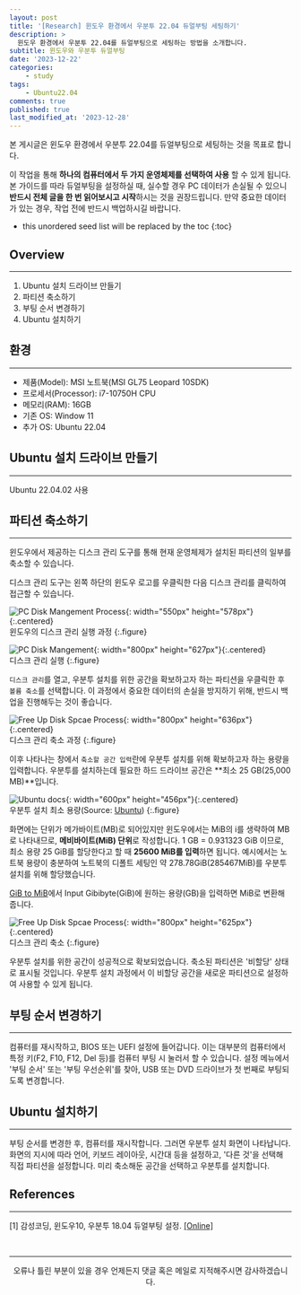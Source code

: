 ```yaml
---
layout: post
title: '[Research] 윈도우 환경에서 우분투 22.04 듀얼부팅 세팅하기'
description: >
  윈도우 환경에서 우분투 22.04를 듀얼부팅으로 세팅하는 방법을 소개합니다.
subtitle: 윈도우와 우분투 듀얼부팅
date: '2023-12-22'
categories:
    - study
tags:
    - Ubuntu22.04
comments: true
published: true
last_modified_at: '2023-12-28'
---
```


본 게시글은 윈도우 환경에서 우분투 22.04를 듀얼부팅으로 세팅하는 것을 목표로 합니다. 
   
이 작업을 통해 **하나의 컴퓨터에서 두 가지 운영체제를 선택하여 사용** 할 수 있게 됩니다. 본 가이드를 따라 듀얼부팅을 설정하실 때, 실수할 경우 PC 데이터가 손실될 수 있으니 **반드시 전체 글을 한 번 읽어보시고 시작**하시는 것을 권장드립니다. 만약 중요한 데이터가 있는 경우, 작업 전에 반드시 백업하시길 바랍니다.

* this unordered seed list will be replaced by the toc
{:toc}

## Overview

***

1. Ubuntu 설치 드라이브 만들기
2. 파티션 축소하기
3. 부팅 순서 변경하기
4. Ubuntu 설치하기
   
## 환경

***

* 제품(Model): MSI 노트북(MSI GL75 Leopard 10SDK)
* 프로세서(Processor): i7-10750H CPU
* 메모리(RAM): 16GB
* 기존 OS: Window 11
* 추가 OS: Ubuntu 22.04
   
## Ubuntu 설치 드라이브 만들기

***

Ubuntu 22.04.02 사용
   
## 파티션 축소하기

***

윈도우에서 제공하는 디스크 관리 도구를 통해 현재 운영체제가 설치된 파티션의 일부를 축소할 수 있습니다.
   
디스크 관리 도구는 왼쪽 하단의 윈도우 로고를 우클릭한 다음 디스크 관리를 클릭하여 접근할 수 있습니다.
   
![PC Disk Mangement Process](https://cdn.jsdelivr.net/gh/HayoonSong/Images-for-Github-Pages/study/research/2023-12-22-ubuntu_dual_booting/2_partition_hard_disk/1-1_disk_management.png?raw=true){: width="550px" height="578px"}{:.centered}   
윈도우의 디스크 관리 실행 과정
{:.figure}

![PC Disk Mangement](https://cdn.jsdelivr.net/gh/HayoonSong/Images-for-Github-Pages/study/research/2023-12-22-ubuntu_dual_booting/2_partition_hard_disk/1-2_disk_management.JPG?raw=true){: width="800px" height="627px"}{:.centered}   
디스크 관리 실행
{:.figure}

`디스크 관리`를 열고, 우분투 설치를 위한 공간을 확보하고자 하는 파티션을 우클릭한 후 `볼륨 축소`를 선택합니다. 이 과정에서 중요한 데이터의 손실을 방지하기 위해, 반드시 백업을 진행해두는 것이 좋습니다.

![Free Up Disk Spcae Process](https://cdn.jsdelivr.net/gh/HayoonSong/Images-for-Github-Pages/study/research/2023-12-22-ubuntu_dual_booting/2_partition_hard_disk/1-3_disk_management.JPG?raw=true){: width="800px" height="636px"}{:.centered}   
디스크 관리 축소 과정
{:.figure}

이후 나타나는 창에서 `축소할 공간 입력`란에 우분투 설치를 위해 확보하고자 하는 용량을 입력합니다. 우분투를 설치하는데 필요한 하드 드라이브 공간은 **최소 25 GB(25,000 MB)**입니다. 

![Ubuntu docs](https://cdn.jsdelivr.net/gh/HayoonSong/Images-for-Github-Pages/study/research/2023-12-22-ubuntu_dual_booting/2_partition_hard_disk/1-4_ubuntu_doc.png?raw=true){: width="600px" height="456px"}{:.centered}  
우분투 설치 최소 용량(Source: [Ubuntu](https://ubuntu.com/tutorials/install-ubuntu-desktop#1-overview))
{:.figure}


화면에는 단위가 메가바이트(MB)로 되어있지만 윈도우에서는 MiB의 i를 생략하여 MB로 나타내므로, **메비바이트(MiB) 단위**로 작성합니다. 1 GB = 0.931323 GiB 이므로, 최소 용량 25 GiB를 할당한다고 할 때 **25600 MiB를 입력**하면 됩니다. 예시에서는 노트북 용량이 충분하여 노트북의 디폴트 세팅인 약 278.78GiB(285467MiB)를 우분투 설치를 위해 할당했습니다. 

[GiB to MiB](https://www.dataunitconverter.com/gibibyte-to-mebibyte)에서 Input Gibibyte(GiB)에 원하는 용량(GB)을 입력하면 MiB로 변환해줍니다.

![Free Up Disk Spcae Process](https://cdn.jsdelivr.net/gh/HayoonSong/Images-for-Github-Pages/study/research/2023-12-22-ubuntu_dual_booting/2_partition_hard_disk/1-5_disk_management.JPG?raw=true){: width="800px" height="625px"}{:.centered}   
디스크 관리 축소
{:.figure}

우분투 설치를 위한 공간이 성공적으로 확보되었습니다. 축소된 파티션은 '비할당' 상태로 표시될 것입니다. 우분투 설치 과정에서 이 비할당 공간을 새로운 파티션으로 설정하여 사용할 수 있게 됩니다.

## 부팅 순서 변경하기

***

컴퓨터를 재시작하고, BIOS 또는 UEFI 설정에 들어갑니다. 이는 대부분의 컴퓨터에서 특정 키(F2, F10, F12, Del 등)를 컴퓨터 부팅 시 눌러서 할 수 있습니다. 설정 메뉴에서 '부팅 순서' 또는 '부팅 우선순위'를 찾아, USB 또는 DVD 드라이브가 첫 번째로 부팅되도록 변경합니다.

## Ubuntu 설치하기

***

부팅 순서를 변경한 후, 컴퓨터를 재시작합니다. 그러면 우분투 설치 화면이 나타납니다. 화면의 지시에 따라 언어, 키보드 레이아웃, 시간대 등을 설정하고, '다른 것'을 선택해 직접 파티션을 설정합니다. 미리 축소해둔 공간을 선택하고 우분투를 설치합니다.

## References

***

[1] 감성코딩, 윈도우10, 우분투 18.04 듀얼부팅 설정. [[Online]](https://tlo-developer.tistory.com/96)   


<br>

***

<center>오류나 틀린 부분이 있을 경우 언제든지 댓글 혹은 메일로 지적해주시면 감사하겠습니다.</center>